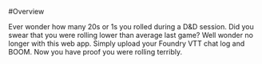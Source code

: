 #Overview

Ever wonder how many 20s or 1s you rolled during a D&D session. Did you swear that you were rolling lower than average last game? Well wonder no longer with this web app. Simply upload your Foundry VTT chat log and BOOM. Now you have proof you were rolling terribly.
